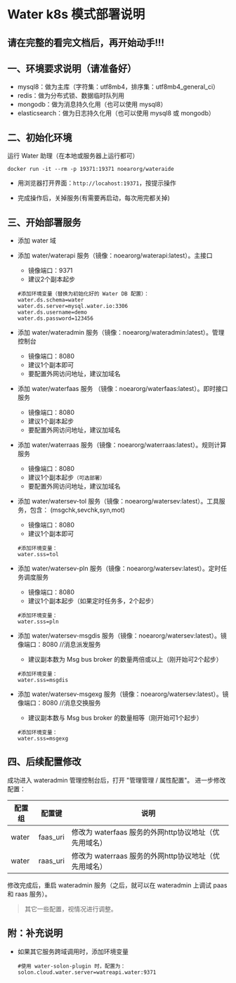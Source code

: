 # Water k8s 模式部署说明

## 请在完整的看完文档后，再开始动手!!!

## 一、环境要求说明（请准备好）

* mysql8：做为主库（字符集：utf8mb4，排序集：utf8mb4_general_ci）
* redis：做为分布式锁、数据临时队列用
* mongodb：做为消息持久化用（也可以使用 mysql8）
* elasticsearch：做为日志持久化用（也可以使用 mysql8 或 mongodb）

## 二、初始化环境

运行 Water 助理（在本地或服务器上运行都可）

```shell
docker run -it --rm -p 19371:19371 noearorg/wateraide
```

* 用浏览器打开界面：`http://locahost:19371`，按提示操作

* 完成操作后，关掉服务(有需要再启动，每次用完都关掉)

## 三、开始部署服务

* 添加 water 域

* 添加 water/waterapi 服务（镜像：noearorg/waterapi:latest）。主接口
  * 镜像端口：9371
  * 建议2个副本起步
  

  ```properties
  #添加环境变量（替换为初始化好的 Water DB 配置）：
  water.ds.schema=water
  water.ds.server=mysql.water.io:3306
  water.ds.username=demo
  water.ds.password=123456
  ```

* 添加 water/wateradmin 服务（镜像：noearorg/wateradmin:latest）。管理控制台
  * 镜像端口：8080
  * 建议1个副本即可
  * 要配置外网访问地址，建议加域名

  
* 添加 water/waterfaas 服务 （镜像：noearorg/waterfaas:latest）。即时接口服务
  * 镜像端口：8080
  * 建议1个副本起步
  * 要配置外网访问地址，建议加域名

  
* 添加 water/waterraas 服务（镜像：noearorg/waterraas:latest）。规则计算服务
  * 镜像端口：8080
  * 建议1个副本起步`（可选部署）`
  * 要配置外网访问地址，建议加域名


* 添加 water/watersev-tol 服务（镜像：noearorg/watersev:latest）。工具服务，包含： (msgchk,sevchk,syn,mot)
  * 镜像端口：8080
  * 建议1个副本即可


  ```properties
  #添加环境变量：
  water.sss=tol
  ```

* 添加 water/watersev-pln 服务（镜像：noearorg/watersev:latest）。定时任务调度服务
  * 镜像端口：8080
  * 建议1个副本起步（如果定时任务多，2个起步）


  ```properties
  #添加环境变量：
  water.sss=pln
  ```


* 添加 water/watersev-msgdis 服务（镜像：noearorg/watersev:latest）。镜像端口：8080 //消息派发服务
  * 建议副本数为 Msg bus broker 的数量两倍或以上（刚开始可2个起步）


  ```properties
  #添加环境变量：
  water.sss=msgdis
  ```

* 添加 water/watersev-msgexg 服务（镜像：noearorg/watersev:latest）。镜像端口：8080 //消息交换服务
  * 建议副本数与 Msg bus broker 的数量相等（刚开始可1个起步）


  ```properties
  #添加环境变量：
  water.sss=msgexg
  ```


## 四、后续配置修改

成功进入 wateradmin 管理控制台后，打开 "管理管理 / 属性配置"。 进一步修改配置：

| 配置组 | 配置键 | 说明 |
| -------- | -------- | -------- |
| water     | faas_uri     | 修改为 waterfaas 服务的外网http协议地址（优先用域名）     |
| water     | raas_uri     | 修改为 waterraas 服务的外网http协议地址（优先用域名）     |

修改完成后，重启 wateradmin 服务（之后，就可以在 wateradmin 上调试 paas 和 raas 服务）。

> 其它一些配置，视情况进行调整。

## 附：补充说明

* 如果其它服务跨域调用时，添加环境变量


  ```properties
  #使用 water-solon-plugin 时，配置为：
  solon.cloud.water.server=watreapi.water:9371
  ```

